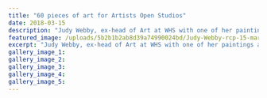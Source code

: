 ```yaml
---
title: "60 pieces of art for Artists Open Studios"
date: 2018-03-15
description: "Judy Webby, ex-head of Art at WHS with one of her paintings at Cooks Gallery..."
featured_image: /uploads/5b2b1b2ab8d39a74990024bd/Judy-Webby-rcp-15-march-photo.PNG
excerpt: "Judy Webby, ex-head of Art at WHS with one of her paintings at Cooks Gallery."
gallery_image_1: 
gallery_image_2: 
gallery_image_3: 
gallery_image_4: 
gallery_image_5: 
---
```

